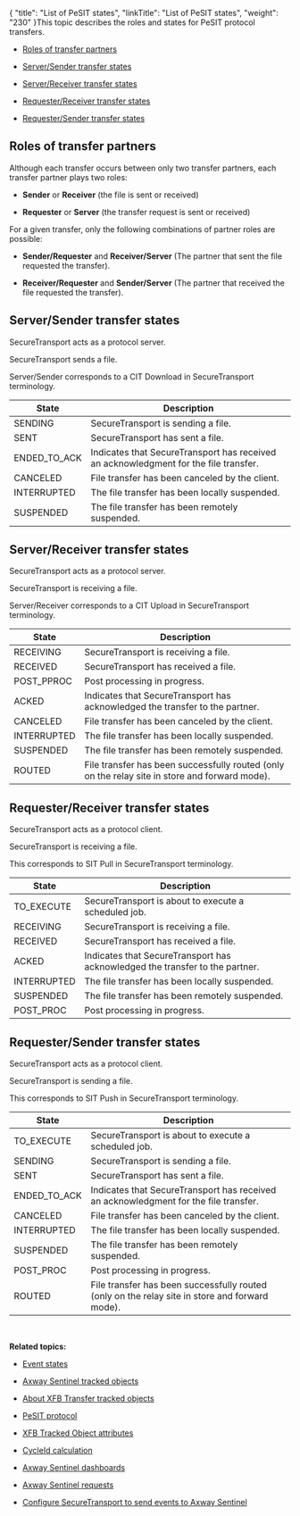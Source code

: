 {
    "title": "List of PeSIT states",
    "linkTitle": "List of PeSIT states",
    "weight": "230"
}This topic describes the roles and states for PeSIT protocol transfers.

-   [Roles of transfer partners](#roles)
-   [Server/Sender transfer states](#server_sender)
-   [Server/Receiver transfer states](#server_receiver)
-   [Requester/Receiver transfer states](#requester_receiver)
-   [Requester/Sender transfer states](#requester_sender)

## <span id="Roles"></span>Roles of transfer partners

Although each transfer occurs between only two transfer partners, each transfer partner plays two roles:

-   **Sender** or **Receiver** (the file is sent or received)
-   **Requester** or **Server** (the transfer request is sent or received)

For a given transfer, only the following combinations of partner roles are possible:

-   **Sender/Requester** and **Receiver/Server** (The partner that sent the file requested the transfer).
-   **Receiver/Requester** and **Sender/Server** (The partner that received the file requested the transfer).

## <span id="Server_sender"></span>Server/Sender transfer states

SecureTransport acts as a protocol server.

SecureTransport sends a file.

Server/Sender corresponds to a CIT Download in SecureTransport terminology.

<table cellspacing="0">
   <col/>
   <col/>
   <thead>
      <tr>
         <th>State</th>
         <th>Description</th>
      </tr>
   </thead>
   <tbody>
      <tr>
         <td>SENDING         </td>
         <td><span>SecureTransport</span> is sending a file.         </td>
      </tr>
      <tr>
         <td>SENT         </td>
         <td><span>SecureTransport</span> has sent a file.         </td>
      </tr>
      <tr>
         <td>ENDED_TO_ACK         </td>
         <td>Indicates that <span>SecureTransport</span> has received an acknowledgment for the file transfer.         </td>
      </tr>
      <tr>
         <td>CANCELED         </td>
         <td>File transfer has been canceled by the client.         </td>
      </tr>
      <tr>
         <td>INTERRUPTED         </td>
         <td>The file transfer has been locally suspended.         </td>
      </tr>
      <tr>
         <td>SUSPENDED         </td>
         <td>The file transfer has been remotely suspended.         </td>
      </tr>
   </tbody>
</table>

## <span id="Server_receiver"></span>Server/Receiver transfer states

SecureTransport acts as a protocol server.

SecureTransport is receiving a file.

Server/Receiver corresponds to a CIT Upload in SecureTransport terminology.

<table cellspacing="0">
   <col/>
   <col/>
   <thead>
      <tr>
         <th>State</th>
         <th>Description</th>
      </tr>
   </thead>
   <tbody>
      <tr>
         <td>RECEIVING         </td>
         <td><span>SecureTransport</span> is receiving a file.         </td>
      </tr>
      <tr>
         <td>RECEIVED         </td>
         <td><span>SecureTransport</span> has received a file.         </td>
      </tr>
      <tr>
         <td>POST_PPROC         </td>
         <td>Post processing in progress.         </td>
      </tr>
      <tr>
         <td>ACKED         </td>
         <td>Indicates that <span>SecureTransport</span> has acknowledged the transfer to the partner.         </td>
      </tr>
      <tr>
         <td>CANCELED         </td>
         <td>File transfer has been canceled by the client.         </td>
      </tr>
      <tr>
         <td>INTERRUPTED         </td>
         <td>The file transfer has been locally suspended.         </td>
      </tr>
      <tr>
         <td>SUSPENDED         </td>
         <td>The file transfer has been remotely suspended.         </td>
      </tr>
      <tr>
         <td>ROUTED         </td>
         <td>File transfer has been successfully routed (only on the relay site in store and forward mode).         </td>
      </tr>
   </tbody>
</table>

## <span id="Requester_receiver"></span>Requester/Receiver transfer states

SecureTransport acts as a protocol client.

SecureTransport is receiving a file.

This corresponds to SIT Pull in SecureTransport terminology.

<table cellspacing="0">
   <col/>
   <col/>
   <thead>
      <tr>
         <th>State</th>
         <th>Description</th>
      </tr>
   </thead>
   <tbody>
      <tr>
         <td>TO_EXECUTE         </td>
         <td><span>SecureTransport</span> is about to execute a scheduled job.         </td>
      </tr>
      <tr>
         <td>RECEIVING         </td>
         <td><span>SecureTransport</span> is receiving a file.         </td>
      </tr>
      <tr>
         <td>RECEIVED         </td>
         <td><span>SecureTransport</span> has received a file.         </td>
      </tr>
      <tr>
         <td>ACKED         </td>
         <td>Indicates that <span>SecureTransport</span> has acknowledged the transfer to the partner.         </td>
      </tr>
      <tr>
         <td>INTERRUPTED         </td>
         <td>The file transfer has been locally suspended.         </td>
      </tr>
      <tr>
         <td>SUSPENDED         </td>
         <td>The file transfer has been remotely suspended.         </td>
      </tr>
      <tr>
         <td>POST_PROC         </td>
         <td>Post processing in progress.         </td>
      </tr>
   </tbody>
</table>

## <span id="Requester_sender"></span>Requester/Sender transfer states

SecureTransport acts as a protocol client.

SecureTransport is sending a file.

This corresponds to SIT Push in SecureTransport terminology.

<table cellspacing="0">
   <col/>
   <col/>
   <thead>
      <tr>
         <th>State</th>
         <th>Description</th>
      </tr>
   </thead>
   <tbody>
      <tr>
         <td>TO_EXECUTE         </td>
         <td><span>SecureTransport</span> is about to execute a scheduled job.         </td>
      </tr>
      <tr>
         <td>SENDING         </td>
         <td><span>SecureTransport</span> is sending a file.         </td>
      </tr>
      <tr>
         <td>SENT         </td>
         <td><span>SecureTransport</span> has sent a file.         </td>
      </tr>
      <tr>
         <td>ENDED_TO_ACK         </td>
         <td>Indicates that <span>SecureTransport</span> has received an acknowledgment for the file transfer.         </td>
      </tr>
      <tr>
         <td>CANCELED         </td>
         <td>File transfer has been canceled by the client.         </td>
      </tr>
      <tr>
         <td>INTERRUPTED         </td>
         <td>The file transfer has been locally suspended.         </td>
      </tr>
      <tr>
         <td>SUSPENDED         </td>
         <td>The file transfer has been remotely suspended.         </td>
      </tr>
      <tr>
         <td>POST_PROC         </td>
         <td>Post processing in progress.         </td>
      </tr>
      <tr>
         <td>ROUTED         </td>
         <td>File transfer has been successfully routed (only on the relay site in store and forward mode).         </td>
      </tr>
   </tbody>
</table>

 

**Related topics:**

-   [Event states](../r_st_sentineleventstates)
-   [Axway Sentinel tracked objects](../r_st_sentineltrackedobjects)
-   [About XFB Transfer tracked objects](../c_st_aboutxfb_to)
-   [PeSIT protocol](../r_st_pesit_protocol)
-   [XFB Tracked Object attributes](../r_st_xfb_toattributes)
-   [CycleId calculation](../r_st_cycleid)
-   [Axway Sentinel dashboards](r_st_sentineldashboards.htm)
-   [Axway Sentinel requests](../r_st_sentinelrequests)
-   [Configure SecureTransport to send events to Axway Sentinel](../t_st_sentinel)
